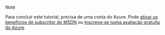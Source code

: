 > [!NOTE]
> Para concluir este tutorial, precisa de uma conta do Azure. Pode <a href="http://www.windowsazure.com/pricing/member-offers/msdn-benefits-details/" target="_blank">ativar os benefícios de subscritor do MSDN</a> ou <a href="http://www.windowsazure.com/pricing/free-trial/" target="_blank">Inscreva-se numa avaliação gratuita do Azure</a>.
> 
> 

